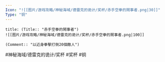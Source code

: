 ```yaml
---
Icon: "![[图片/游戏攻略/神秘海域/德雷克的诡计/奖杯/赤手空拳的鬧事者.png|30]]"
Type: "铜"
---
```

```ad-common-bronze-trophy
title: (Title:: "赤手空拳的鬧事者")
![[图片/游戏攻略/神秘海域/德雷克的诡计/奖杯/赤手空拳的鬧事者.png|100]]

(Comment:: "以近身拳擊打倒20個敵人")
```

#神秘海域/德雷克的诡计/奖杯 #奖杯 #铜
